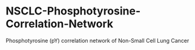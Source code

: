 # NSCLC-Phosphotyrosine-Correlation-Network
Phosphotyrosine (pY) correlation network of Non-Small Cell Lung Cancer
